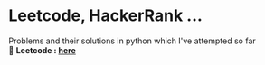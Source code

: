# Leetcode, HackerRank ...
Problems and their solutions in python which I've attempted so far <br>
🥇  **Leetcode : [here](https://leetcode.com/Now-Tiger/)**
